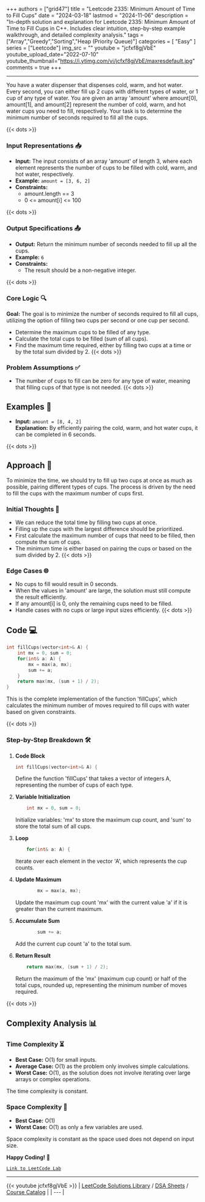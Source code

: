 
+++
authors = ["grid47"]
title = "Leetcode 2335: Minimum Amount of Time to Fill Cups"
date = "2024-03-18"
lastmod = "2024-11-06"
description = "In-depth solution and explanation for Leetcode 2335: Minimum Amount of Time to Fill Cups in C++. Includes clear intuition, step-by-step example walkthrough, and detailed complexity analysis."
tags = ["Array","Greedy","Sorting","Heap (Priority Queue)"]
categories = [
    "Easy"
]
series = ["Leetcode"]
img_src = ""
youtube = "jcfxf8gjVbE"
youtube_upload_date="2022-07-10"
youtube_thumbnail="https://i.ytimg.com/vi/jcfxf8gjVbE/maxresdefault.jpg"
comments = true
+++



---
You have a water dispenser that dispenses cold, warm, and hot water. Every second, you can either fill up 2 cups with different types of water, or 1 cup of any type of water. You are given an array 'amount' where amount[0], amount[1], and amount[2] represent the number of cold, warm, and hot water cups you need to fill, respectively. Your task is to determine the minimum number of seconds required to fill all the cups.
<!--more-->
{{< dots >}}
### Input Representations 📥
- **Input:** The input consists of an array 'amount' of length 3, where each element represents the number of cups to be filled with cold, warm, and hot water, respectively.
- **Example:** `amount = [3, 6, 2]`
- **Constraints:**
	- amount.length == 3
	- 0 <= amount[i] <= 100

{{< dots >}}
### Output Specifications 📤
- **Output:** Return the minimum number of seconds needed to fill up all the cups.
- **Example:** `6`
- **Constraints:**
	- The result should be a non-negative integer.

{{< dots >}}
### Core Logic 🔍
**Goal:** The goal is to minimize the number of seconds required to fill all cups, utilizing the option of filling two cups per second or one cup per second.

- Determine the maximum cups to be filled of any type.
- Calculate the total cups to be filled (sum of all cups).
- Find the maximum time required, either by filling two cups at a time or by the total sum divided by 2.
{{< dots >}}
### Problem Assumptions ✅
- The number of cups to fill can be zero for any type of water, meaning that filling cups of that type is not needed.
{{< dots >}}
## Examples 🧩
- **Input:** `amount = [8, 4, 2]`  \
  **Explanation:** By efficiently pairing the cold, warm, and hot water cups, it can be completed in 6 seconds.

{{< dots >}}
## Approach 🚀
To minimize the time, we should try to fill up two cups at once as much as possible, pairing different types of cups. The process is driven by the need to fill the cups with the maximum number of cups first.

### Initial Thoughts 💭
- We can reduce the total time by filling two cups at once.
- Filling up the cups with the largest difference should be prioritized.
- First calculate the maximum number of cups that need to be filled, then compute the sum of cups.
- The minimum time is either based on pairing the cups or based on the sum divided by 2.
{{< dots >}}
### Edge Cases 🌐
- No cups to fill would result in 0 seconds.
- When the values in 'amount' are large, the solution must still compute the result efficiently.
- If any amount[i] is 0, only the remaining cups need to be filled.
- Handle cases with no cups or large input sizes efficiently.
{{< dots >}}
## Code 💻
```cpp
int fillCups(vector<int>& A) {
    int mx = 0, sum = 0;
    for(int& a: A) {
        mx = max(a, mx);
        sum += a;
    }
    return max(mx, (sum + 1) / 2); 
}
```

This is the complete implementation of the function 'fillCups', which calculates the minimum number of moves required to fill cups with water based on given constraints.

{{< dots >}}
### Step-by-Step Breakdown 🛠️
1. **Code Block**
	```cpp
	int fillCups(vector<int>& A) {
	```
	Define the function 'fillCups' that takes a vector of integers A, representing the number of cups of each type.

2. **Variable Initialization**
	```cpp
	    int mx = 0, sum = 0;
	```
	Initialize variables: 'mx' to store the maximum cup count, and 'sum' to store the total sum of all cups.

3. **Loop**
	```cpp
	    for(int& a: A) {
	```
	Iterate over each element in the vector 'A', which represents the cup counts.

4. **Update Maximum**
	```cpp
	        mx = max(a, mx);
	```
	Update the maximum cup count 'mx' with the current value 'a' if it is greater than the current maximum.

5. **Accumulate Sum**
	```cpp
	        sum += a;
	```
	Add the current cup count 'a' to the total sum.

6. **Return Result**
	```cpp
	    return max(mx, (sum + 1) / 2);
	```
	Return the maximum of the 'mx' (maximum cup count) or half of the total cups, rounded up, representing the minimum number of moves required.

{{< dots >}}
## Complexity Analysis 📊
### Time Complexity ⏳
- **Best Case:** O(1) for small inputs.
- **Average Case:** O(1) as the problem only involves simple calculations.
- **Worst Case:** O(1), as the solution does not involve iterating over large arrays or complex operations.

The time complexity is constant.

### Space Complexity 💾
- **Best Case:** O(1)
- **Worst Case:** O(1) as only a few variables are used.

Space complexity is constant as the space used does not depend on input size.

**Happy Coding! 🎉**


[`Link to LeetCode Lab`](https://leetcode.com/problems/minimum-amount-of-time-to-fill-cups/description/)

---
{{< youtube jcfxf8gjVbE >}}
| [LeetCode Solutions Library](https://grid47.xyz/leetcode/) / [DSA Sheets](https://grid47.xyz/sheets/) / [Course Catalog](https://grid47.xyz/courses/) |
| --- |
